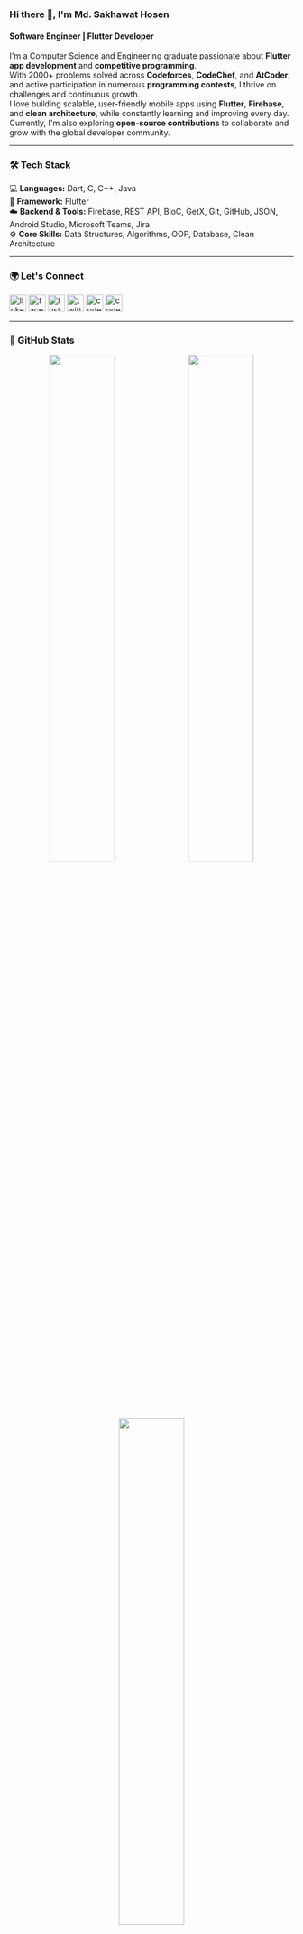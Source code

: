 ### Hi there 👋, I'm Md. Sakhawat Hosen  
#### Software Engineer | Flutter Developer  

I'm a Computer Science and Engineering graduate passionate about **Flutter app development** and **competitive programming**.  
With 2000+ problems solved across **Codeforces**, **CodeChef**, and **AtCoder**, and active participation in numerous **programming contests**, I thrive on challenges and continuous growth.  
I love building scalable, user-friendly mobile apps using **Flutter**, **Firebase**, and **clean architecture**, while constantly learning and improving every day.  
Currently, I'm also exploring **open-source contributions** to collaborate and grow with the global developer community.

---

### 🛠️ Tech Stack
💻 **Languages:** Dart, C, C++, Java  
📱 **Framework:** Flutter  
☁️ **Backend & Tools:** Firebase, REST API, BloC, GetX, Git, GitHub, JSON, Android Studio, Microsoft Teams, Jira  
⚙️ **Core Skills:** Data Structures, Algorithms, OOP, Database, Clean Architecture  

---

### 🌍 Let's Connect
[<img src="https://cdn.jsdelivr.net/npm/simple-icons@3.0.1/icons/linkedin.svg" alt="linkedin" height="30">](https://www.linkedin.com/in/shr88/)
[<img src="https://cdn.jsdelivr.net/npm/simple-icons@3.0.1/icons/facebook.svg" alt="facebook" height="30">](https://www.facebook.com/s.h.rudra88)
[<img src="https://cdn.jsdelivr.net/npm/simple-icons@3.0.1/icons/instagram.svg" alt="instagram" height="30">](https://www.instagram.com/s.h.rudra88/)
[<img src="https://cdn.jsdelivr.net/npm/simple-icons@3.0.1/icons/twitter.svg" alt="twitter" height="30">](https://twitter.com/HRudra88)
[<img src="https://cdn.jsdelivr.net/npm/simple-icons@3.0.1/icons/codeforces.svg" alt="codeforces" height="30">](https://codeforces.com/profile/s_h_rudra88)
[<img src="https://cdn.jsdelivr.net/npm/simple-icons@3.0.1/icons/codechef.svg" alt="codechef" height="30">](https://www.codechef.com/users/s_h_rudra88)

---

### 🚀 GitHub Stats

<p align="center">
  <img width="48%" src="https://github-readme-stats.vercel.app/api?username=ShRudra88&show_icons=true&theme=tokyonight" />
  <img width="48%" src="https://github-readme-streak-stats.herokuapp.com/?user=ShRudra88&theme=tokyonight" />
</p>

<p align="center">
  <img width="48%" src="https://github-readme-stats.vercel.app/api/top-langs/?username=ShRudra88&layout=compact&theme=tokyonight" />
</p>

---

### 📈 Current Focus
- 🔭 Building production-grade Flutter apps  
- 🧠 Sharpening DSA, problem-solving, and system design skills  
- 💡 Learning every day to grow as a better engineer  
- 🌱 Exploring open-source contributions  
- 🌎 Aiming for impactful remote opportunities worldwide  

---

⭐️ _“Code, Learn, Contribute — and keep growing every day.”_
